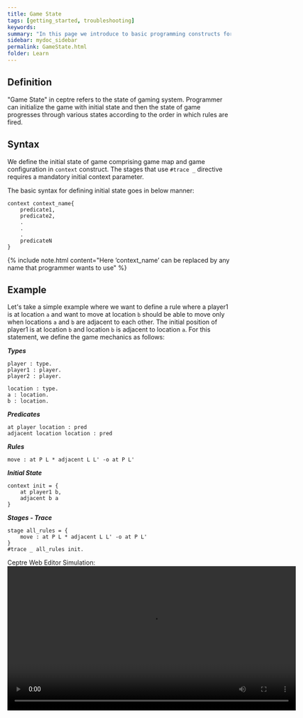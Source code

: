 ```yaml
---
title: Game State
tags: [getting_started, troubleshooting]
keywords:
summary: "In this page we introduce to basic programming constructs for ceptre language - Game State"
sidebar: mydoc_sidebar
permalink: GameState.html
folder: Learn
---
```


## Definition
"Game State" in ceptre refers to the state of gaming system. Programmer can initialize the game with initial state and then the state of game progresses through various states according to the order in which rules are fired.

## Syntax

We define the initial state of game comprising game map and game configuration in `context` construct. The stages that use `#trace _` directive requires a mandatory initial context parameter.

The basic syntax for defining initial state goes in below manner:

```
context context_name{
    predicate1,
    predicate2, 
    .
    .
    .
    predicateN
}
```
{% include note.html content="Here ‘context_name’ can be replaced by any name that programmer wants to use" %}

## Example

Let's take a simple example where we want to define a rule where a player1 is at location `a` and want to move at location `b` should be able to move only when locations `a` and `b` are adjacent to each other. The initial position of player1 is at location `b` and location `b` is adjacent to location `a`. For this statement, we define the game mechanics as follows:

***Types***
```
player : type.
player1 : player.
player2 : player.

location : type.
a : location.
b : location.
```

***Predicates***
```
at player location : pred
adjacent location location : pred
```

***Rules***
```
move : at P L * adjacent L L' -o at P L'
```

***Initial State***
```
context init = {
    at player1 b,
    adjacent b a
}
```

***Stages - Trace***

```
stage all_rules = {
    move : at P L * adjacent L L' -o at P L'
}
#trace _ all_rules init.
```
Ceptre Web Editor Simulation:
<video width = "650" controls>
    <source src = "https://user-images.githubusercontent.com/42487202/146407727-de91b1f3-7336-447a-bd8d-771533514b0f.mov">
</video>
